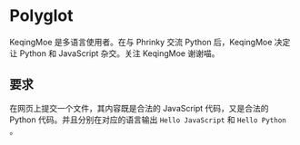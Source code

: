 # Polyglot

KeqingMoe 是多语言使用者。在与 Phrinky 交流 Python 后，KeqingMoe 决定让 Python 和 JavaScript 杂交。关注 KeqingMoe 谢谢喵。

## 要求

在网页上提交一个文件，其内容既是合法的 JavaScript 代码，又是合法的 Python 代码。并且分别在对应的语言输出 `Hello JavaScript` 和 `Hello Python` 。

